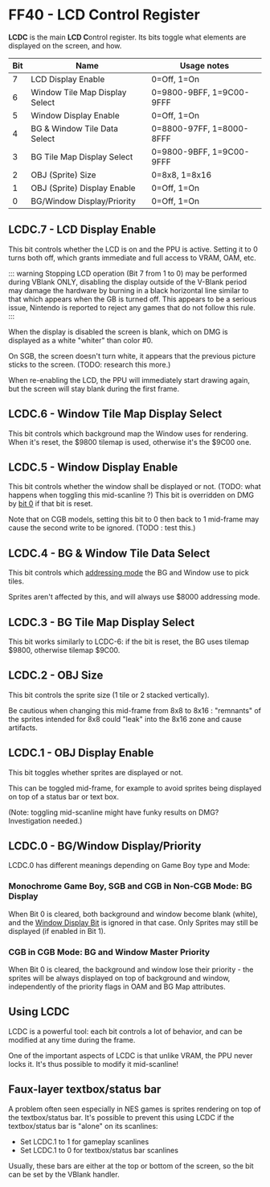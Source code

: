 # FF40 - LCD Control Register

**LCDC** is the main **LCD C**ontrol register. Its bits toggle what
elements are displayed on the screen, and how.

| Bit | Name                           | Usage notes              |
|-----|--------------------------------|--------------------------|
| 7   | LCD Display Enable             | 0=Off, 1=On              |
| 6   | Window Tile Map Display Select | 0=9800-9BFF, 1=9C00-9FFF |
| 5   | Window Display Enable          | 0=Off, 1=On              |
| 4   | BG & Window Tile Data Select   | 0=8800-97FF, 1=8000-8FFF |
| 3   | BG Tile Map Display Select     | 0=9800-9BFF, 1=9C00-9FFF |
| 2   | OBJ (Sprite) Size              | 0=8x8, 1=8x16            |
| 1   | OBJ (Sprite) Display Enable    | 0=Off, 1=On              |
| 0   | BG/Window Display/Priority     | 0=Off, 1=On              |


## LCDC.7 - LCD Display Enable

This bit controls whether the LCD is on and the PPU is active. Setting
it to 0 turns both off, which grants immediate and full access to VRAM,
OAM, etc.

::: warning
Stopping LCD operation (Bit 7 from 1 to 0) may be performed
during VBlank ONLY, disabling the display outside
of the V-Blank period may damage the hardware by burning in a black
horizontal line similar to that which appears when the GB is turned off.
This appears to be a serious issue, Nintendo is reported to reject any
games that do not follow this rule.
:::

When the display is disabled the screen is blank, which on DMG is
displayed as a white "whiter" than color \#0.

On SGB, the screen doesn't turn white, it appears that the previous
picture sticks to the screen. (TODO: research this more.)

When re-enabling the LCD, the PPU will immediately start drawing again,
but the screen will stay blank during the first frame.

## LCDC.6 - Window Tile Map Display Select

This bit controls which background map the Window uses for rendering.
When it's reset, the \$9800 tilemap is used, otherwise it's the \$9C00
one.

## LCDC.5 - Window Display Enable

This bit controls whether the window shall be displayed or not. (TODO:
what happens when toggling this mid-scanline ?) This bit is overridden
on DMG by [bit 0](#lcdc-0-bg-window-display-priority)
if that bit is reset.

Note that on CGB models, setting this bit to 0 then back to 1 mid-frame
may cause the second write to be ignored. (TODO : test this.)

## LCDC.4 - BG & Window Tile Data Select

This bit controls which [addressing
mode](#vram-tile-data) the BG and Window use to
pick tiles.

Sprites aren't affected by this, and will always use \$8000 addressing
mode.

## LCDC.3 - BG Tile Map Display Select

This bit works similarly to LCDC-6: if the bit is
reset, the BG uses tilemap $9800, otherwise tilemap $9C00.


## LCDC.2 - OBJ Size

This bit controls the sprite size (1 tile or 2 stacked vertically).

Be cautious when changing this mid-frame from 8x8 to 8x16 : "remnants"
of the sprites intended for 8x8 could "leak" into the 8x16 zone and
cause artifacts.

## LCDC.1 - OBJ Display Enable

This bit toggles whether sprites are displayed or not.

This can be toggled mid-frame, for example to avoid sprites being
displayed on top of a status bar or text box.

(Note: toggling mid-scanline might have funky results on DMG?
Investigation needed.)

## LCDC.0 - BG/Window Display/Priority

LCDC.0 has different meanings depending on Game Boy type and Mode:

### Monochrome Game Boy, SGB and CGB in Non-CGB Mode: BG Display

When Bit 0 is cleared, both background and window become blank (white),
and the [Window Display Bit](#lcdc-5-window-display-enable)
is ignored in that case. Only Sprites may still be displayed (if enabled
in Bit 1).

### CGB in CGB Mode: BG and Window Master Priority

When Bit 0 is cleared, the background and window lose their priority -
the sprites will be always displayed on top of background and window,
independently of the priority flags in OAM and BG Map attributes.

## Using LCDC

LCDC is a powerful tool: each bit controls a lot of behavior, and can be
modified at any time during the frame.

One of the important aspects of LCDC is that unlike VRAM, the PPU never
locks it. It's thus possible to modify it mid-scanline!

## Faux-layer textbox/status bar

A problem often seen especially in NES games is sprites rendering on top
of the textbox/status bar. It's possible to prevent this using LCDC if
the textbox/status bar is "alone" on its scanlines:

-   Set LCDC.1 to 1 for gameplay scanlines
-   Set LCDC.1 to 0 for textbox/status bar scanlines

Usually, these bars are either at the top or bottom of the screen, so
the bit can be set by the VBlank handler.

